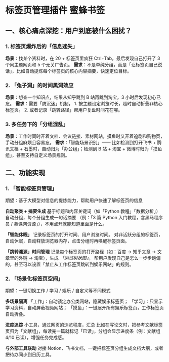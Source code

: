 # 标签页管理插件 蜜蜂书签

## 一、核心痛点深挖：用户到底被什么困扰？

### 1. 标签页爆炸后的「信息迷失」

**场景**：找某个资料时，在 20 + 标签页里疯狂 Ctrl+Tab，最后发现自己打开了 3 个同主题网页和 5 个无关广告页。
**需求**：不是单纯分组，而是「让标签页自己说话」，比如自动提炼每个标签页的核心内容摘要，快速定位目标。

### 2. 「兔子洞」的时间黑洞效应

**场景**：想查一个知识点，结果从知乎跳到 B 站再跳到淘宝，3 小时后发现初心已忘。
**需求**：需要「防沉迷」机制， 1. 按主题设定浏览时长，超时自动折叠非核心标签页。 2. 或者记录「跳转路径」帮用户复盘时间花在哪。

### 3. 多任务下的「分组混乱」

**场景**：工作时同时开着文档、会议链接、素材网站，摸鱼时又开着追剧和购物页，手动分组麻烦且容易忘。
**需求**：「智能场景识别」—— 比如检测到打开飞书 + 腾讯文档 + 石墨时，自动归为「办公组」；检测到 B 站 + 淘宝 + 微博时归为「摸鱼组」，甚至支持自定义场景规则。

## 二、功能实现

### 1. 「智能标签页管理」

期望：基于大模型对信息的提炼能力，帮助用户快速了解标签页的信息

**自动聚类 + 摘要生成**
基于标题和内容关键词（如「Python 教程」「数据分析」）自动分组，每个分组生成一句话摘要
（例：「3 篇 Python 入门教程，含黑马程序员 / 慕课网资源」），不用点开就能知道里面是什么。

**「智能休眠」**
记录标签页的打开时间、用户浏览时间。
对非活跃分组的标签页，自动休眠，自动释放浏览器内存，点击分组时再唤醒标签页面。

**「跳转溯源」时间管理**
记录每个标签页的打开路径（如：百度 → 知乎文章 → 文章里的外链 → 淘宝），生成 _「浏览树状图」_。
帮用户发现自己是怎么一步步跑偏的，甚至可以设置「禁止从工作标签页跳转到娱乐网站」的规则。

### 2. 「场景化标签页空间」

期望：一键切换工作 / 学习 / 娱乐 / 自定义等不同模式

**多场景隔离**
「工作」：自动锁定办公类网站，隐藏娱乐标签页；
「学习」：只显示学习资料，自动屏蔽视频网站；
「摸鱼」：一键展开所有娱乐标签页，工作标签页自动折叠。

**进度追踪**
小工具，通过网页的浏览程度，汇总
比如在写论文时，把参考文献标签页归为「文献组」，每读完一篇就标记「已读」，分组会显示进度条（例：文献组 4/10 已读），增强任务完成感。

**与外部工具联动**
对接 Notion、飞书文档，一键把标签页分组生成文档大纲，或者把待办同步到日历工具。
